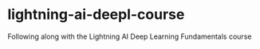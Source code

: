 # lightning-ai-deepl-course
Following along with the Lightning AI Deep Learning Fundamentals course
